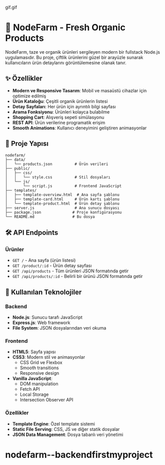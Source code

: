 gif.gif



# 🌱 NodeFarm - Fresh Organic Products

NodeFarm, taze ve organik ürünleri sergileyen modern bir fullstack Node.js uygulamasıdır. Bu proje, çiftlik ürünlerini güzel bir arayüzle sunarak kullanıcıların ürün detaylarını görüntülemesine olanak tanır.

## ✨ Özellikler

- **Modern ve Responsive Tasarım**: Mobil ve masaüstü cihazlar için optimize edilmiş
- **Ürün Kataloğu**: Çeşitli organik ürünlerin listesi
- **Detay Sayfaları**: Her ürün için ayrıntılı bilgi sayfası
- **Arama Fonksiyonu**: Ürünleri kolayca bulabilme
- **Shopping Cart**: Alışveriş sepeti simülasyonu
- **REST API**: Ürün verilerine programatik erişim
- **Smooth Animations**: Kullanıcı deneyimini geliştiren animasyonlar


## 📁 Proje Yapısı

```
nodefarm/
├── data/
│   └── products.json          # Ürün verileri
├── public/
│   ├── css/
│   │   └── style.css          # Stil dosyaları
│   └── js/
│       └── script.js          # Frontend JavaScript
├── templates/
│   ├── template-overview.html  # Ana sayfa şablonu
│   ├── template-card.html     # Ürün kartı şablonu
│   └── template-product.html  # Ürün detay şablonu
├── server.js                  # Ana sunucu dosyası
├── package.json              # Proje konfigürasyonu
└── README.md                 # Bu dosya
```

## 🛠 API Endpoints

### Ürünler
- `GET /` - Ana sayfa (ürün listesi)
- `GET /product/:id` - Ürün detay sayfası
- `GET /api/products` - Tüm ürünleri JSON formatında getir
- `GET /api/products/:id` - Belirli bir ürünü JSON formatında getir

## 🎨 Kullanılan Teknolojiler

### Backend
- **Node.js**: Sunucu tarafı JavaScript
- **Express.js**: Web framework
- **File System**: JSON dosyalarından veri okuma

### Frontend
- **HTML5**: Sayfa yapısı
- **CSS3**: Modern stil ve animasyonlar
  - CSS Grid ve Flexbox
  - Smooth transitions
  - Responsive design
- **Vanilla JavaScript**: 
  - DOM manipulation
  - Fetch API
  - Local Storage
  - Intersection Observer API

### Özellikler
- **Template Engine**: Özel template sistemi
- **Static File Serving**: CSS, JS ve diğer statik dosyalar
- **JSON Data Management**: Dosya tabanlı veri yönetimi




# nodefarm--backendfirstmyproject
